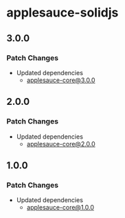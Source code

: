 # applesauce-solidjs

## 3.0.0

### Patch Changes

- Updated dependencies
  - applesauce-core@3.0.0

## 2.0.0

### Patch Changes

- Updated dependencies
  - applesauce-core@2.0.0

## 1.0.0

### Patch Changes

- Updated dependencies
  - applesauce-core@1.0.0
